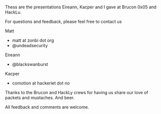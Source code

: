 Thess are the presentations Eireann, Kacper and I gave at Brucon 0x05
and HackLu. 

For questions and feedback, please feel free to contact us

Matt 
 - matt at zonbi dot org
 - @undeadsecurity

Eireann 
 - @blackswanburst

Kacper
 - comotion at hackeriet dot no

 Thanks to the Brucon and HackLy crews for having us share our love 
of packets and mustaches. And beer. 

All feedback and comments are welcome. 
